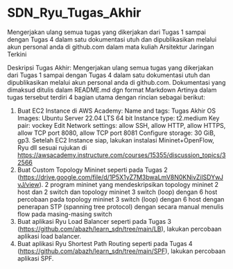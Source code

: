 # SDN_Ryu_Tugas_Akhir
Mengerjakan ulang semua tugas yang dikerjakan dari Tugas 1 sampai dengan Tugas 4 dalam satu dokumentasi utuh dan dipublikasikan melalui akun personal anda di github.com dalam mata kuliah Arsitektur Jaringan Terkini

Deskripsi Tugas Akhir: Mengerjakan ulang semua tugas yang dikerjakan dari Tugas 1 sampai dengan Tugas 4 dalam satu dokumentasi utuh dan dipublikasikan melalui akun personal anda di github.com. Dokumentasi yang dimaksud ditulis dalam README.md dgn format Markdown
Artinya dalam tugas tersebut terdiri 4 bagian utama dengan rincian sebagai berikut:

1. Buat EC2 Instance di AWS Academy:
Name and tags: Tugas Akhir
OS Images: Ubuntu Server 22.04 LTS 64 bit
Instance type: t2.medium
Key pair: vockey
Edit Network settings: allow SSH, allow HTTP, allow HTTPS, allow TCP port 8080, allow TCP port 8081
Configure storage: 30 GiB, gp3. 
Setelah EC2 Instance siap, lakukan instalasi Mininet+OpenFlow, Ryu dll sesuai rujukan di https://awsacademy.instructure.com/courses/15355/discussion_topics/32566
2. Buat Custom Topology Mininet seperti pada Tugas 2 (https://drive.google.com/file/d/1P5X1yZ7M3bwaLmV8N0KNivZilSDYwJvJ/view). 2 program mininet yang mendeskripsikan topology mininet 2 host dan 2 switch dan topology mininet 3 switch (loop) dengan 6 host
percobaan pada topology mininet 3 switch (loop) dengan 6 host dengan penerapan STP (spanning tree protocol) dengan secara manual menulis flow pada masing-masing switch
3. Buat aplikasi Ryu Load Balancer seperti pada Tugas 3 (https://github.com/abazh/learn_sdn/tree/main/LB), lakukan percobaan aplikasi load balancer.
4. Buat aplikasi Ryu  Shortest Path Routing seperti pada Tugas 4 (https://github.com/abazh/learn_sdn/tree/main/SPF), lakukan percobaan aplikasi SPF.
